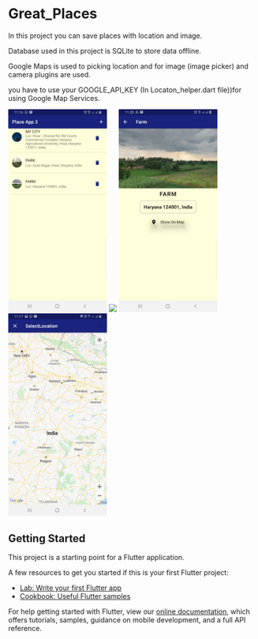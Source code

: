 # Great_Places

In this project you can save places with location and image.

Database used in this project is SQLite to store data offline.

Google Maps is used to picking location and for image (image picker) and camera plugins are used.

you have to use your GOOGLE_API_KEY (In Locaton_helper.dart file))for using Google Map Services.


<img src="Screenshot/WhatsApp%20Image%202020-12-03%20at%2011.19.36%20(2).jpeg" width=200>
<img src="Screenshot/Screenshot/WhatsApp%20Image%202020-12-03%20at%2011.19.36.jpeg" width=200>
<img src="Screenshot/WhatsApp%20Image%202020-12-03%20at%2011.31.09.jpeg" width=200>
<img src="Screenshot/WhatsApp%20Image%202020-12-03%20at%2011.19.36%20(1).jpeg" width=200>

## Getting Started

This project is a starting point for a Flutter application.

A few resources to get you started if this is your first Flutter project:

- [Lab: Write your first Flutter app](https://flutter.dev/docs/get-started/codelab)
- [Cookbook: Useful Flutter samples](https://flutter.dev/docs/cookbook)

For help getting started with Flutter, view our
[online documentation](https://flutter.dev/docs), which offers tutorials,
samples, guidance on mobile development, and a full API reference.
